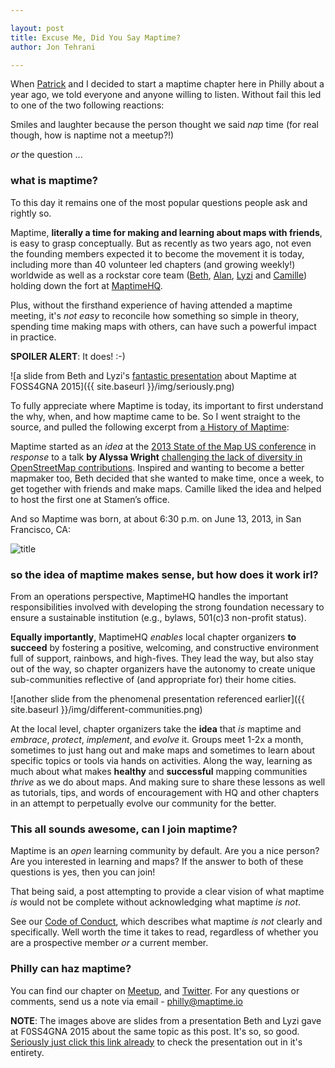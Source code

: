 ```yaml
---

layout: post
title: Excuse Me, Did You Say Maptime?
author: Jon Tehrani

---
```


When [Patrick](https://twitter.com/hamhandedly) and I decided to start a maptime chapter here in Philly about a year ago, we told everyone and anyone willing to listen. Without fail this led to one of the two following reactions:

Smiles and laughter because the person thought we said *nap* time (for real though, how is naptime not a meetup?!)

*or* the question ... 

<h3><strong>what is maptime?</strong></h3>

To this day it remains one of the most popular questions people ask and rightly so. 

Maptime, **literally a time for making and learning about maps with friends**, is easy to grasp conceptually. But as recently as two years ago, not even the founding members expected it to become the movement it is today, including more than 40 volunteer led chapters (and growing weekly!) worldwide as well as a rockstar core team ([Beth](https://twitter.com/bethschechter), [Alan](https://twitter.com/mappingmashups), [Lyzi](https://twitter.com/lyzidiamond) and [Camille](https://twitter.com/fulgenteft)) holding down the fort at [MaptimeHQ](https://twitter.com/MaptimeHQ).

Plus, without the firsthand experience of having attended a maptime meeting, it's *not easy* to reconcile how something so simple in theory, spending time making maps with others, can have such a powerful impact in practice.

**SPOILER ALERT**: It does! :-) 

![a slide from Beth and Lyzi's [fantastic presentation](https://speakerdeck.com/bethschechter/what-time-is-it-its-maptime) about Maptime at FOSS4GNA 2015]({{ site.baseurl }}/img/seriously.png)

To fully appreciate where Maptime is today, its important to first understand the why, when, and how maptime came to be. So I went straight to the source, and pulled the following excerpt from [a History of Maptime](http://maptime.io/about/):

Maptime started as an *idea* at the [2013 State of the Map US conference](http://stateofthemap.us/2013/) in *response* to a talk **by Alyssa Wright** [challenging the lack of diversity in OpenStreetMap contributions](http://vimeopro.com/openstreetmapus/state-of-the-map-us-2013/video/68098504). Inspired and wanting to become a better mapmaker too, Beth decided that she wanted to make time, once a week, to get together with friends and make maps. Camille liked the idea and helped to host the first one at Stamen’s office.

And so Maptime was born, at about 6:30 p.m. on June 13, 2013, in San Francisco, CA:

![title](http://maptime.io/img/about-maptime.png)

<h3><strong>so the idea of maptime makes sense, but how does it work irl?</strong></h3> 

From an operations perspective, MaptimeHQ handles the important responsibilities involved with developing the strong foundation necessary to ensure a sustainable institution (e.g., bylaws, 501(c)3 non-profit status). 

**Equally importantly**, MaptimeHQ *enables* local chapter organizers **to succeed** by fostering a positive, welcoming, and constructive environment full of support, rainbows, and high-fives. They lead the way, but also stay out of the way, so chapter organizers have the autonomy to create unique sub-communities reflective of (and appropriate for) their home cities. 

![another slide from the phenomenal presentation referenced earlier]({{ site.baseurl }}/img/different-communities.png)

At the local level, chapter organizers take the **idea** that *is* maptime and *embrace*, *protect*, *implement*, and *evolve* it. Groups meet 1-2x a month, sometimes to just hang out and make maps and sometimes to learn about specific topics or tools via hands on activities. Along the way, learning as much about what makes **healthy** and **successful** mapping communities *thrive* as we do about maps. And making sure to share these lessons as well as tutorials, tips, and words of encouragement with HQ and other chapters in an attempt to perpetually evolve our community for the better.

<h3><strong>This all sounds awesome, can I join maptime?</strong></h3>

Maptime is an *open* learning community by default. Are you a nice person? Are you interested in learning and maps? If the answer to both of these questions is yes, then you can join! 

That being said, a post attempting to provide a clear vision of what maptime *is* would not be complete without acknowledging what maptime *is not*. 

See our [Code of Conduct](http://maptime.io/code-of-conduct/), which describes what maptime *is not* clearly and specifically. Well worth the time it takes to read, regardless of whether you are a prospective member *or* a current member.

<h3><strong>Philly can haz maptime?</strong></h3>

You can find our chapter on [Meetup](http://www.meetup.com/maptimephl/), and [Twitter](https://twitter.com/maptimephl). For any questions or comments, send us a note via email - philly@maptime.io

**NOTE**: The images above are slides from a presentation Beth and Lyzi gave at F0SS4GNA 2015 about the same topic as this post. It's so, so good. [Seriously just click this link already](https://speakerdeck.com/bethschechter/what-time-is-it-its-maptime) to check the presentation out in it's entirety.